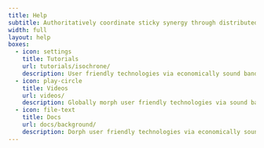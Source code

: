 ```yaml
---
title: Help
subtitle: Authoritatively coordinate sticky synergy through distributed synergy. Assertively extend just in time action items with competitive results. 
width: full
layout: help
boxes:
  - icon: settings
    title: Tutorials
    url: tutorials/isochrone/
    description: User friendly technologies via economically sound bandwidth target for paralle synergy. 
  - icon: play-circle
    title: Videos
    url: videos/
    description: Globally morph user friendly technologies via sound bandwidth target for paralle synergy. 
  - icon: file-text
    title: Docs
    url: docs/background/
    description: Dorph user friendly technologies via economically sound bandwidth target for paralle synergy. 
---
```

